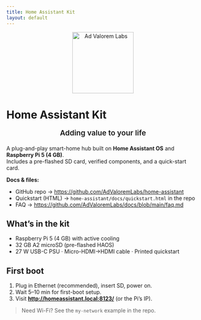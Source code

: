 ```yaml
---
title: Home Assistant Kit
layout: default
---
```


<p align="center">
  <img src="{{ '/assets/brand-logo-simple.png' | relative_url }}" alt="Ad Valorem Labs" width="160">
</p>

# Home Assistant Kit

<p align="center" style="font-size:1.2rem; font-weight:600; margin-top:.2em;">
  Adding value to your life
</p>

A plug-and-play smart-home hub built on **Home Assistant OS** and **Raspberry Pi 5 (4 GB)**.  
Includes a pre-flashed SD card, verified components, and a quick-start card.

**Docs & files:**  
- GitHub repo → <https://github.com/AdValoremLabs/home-assistant>  
- Quickstart (HTML) → `home-assistant/docs/quickstart.html` in the repo  
- FAQ → <https://github.com/AdValoremLabs/docs/blob/main/faq.md>

## What’s in the kit
- Raspberry Pi 5 (4 GB) with active cooling  
- 32 GB A2 microSD (pre-flashed HAOS)  
- 27 W USB-C PSU · Micro-HDMI→HDMI cable · Printed quickstart

## First boot
1. Plug in Ethernet (recommended), insert SD, power on.  
2. Wait 5–10 min for first-boot setup.  
3. Visit **http://homeassistant.local:8123/** (or the Pi’s IP).

> Need Wi-Fi? See the `my-network` example in the repo.
